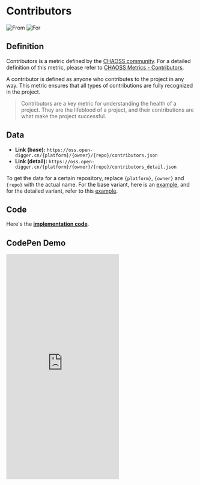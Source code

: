 # Contributors

![From](https://img.shields.io/badge/From-CHAOSS-blue) ![For](https://img.shields.io/badge/For-Repo-blue)

## Definition

Contributors is a metric defined by the [CHAOSS community](https://chaoss.community). For a detailed definition of this metric, please refer to [CHAOSS Metrics - Contributors](https://chaoss.community/kb/metric-contributors).

A contributor is defined as anyone who contributes to the project in any way. This metric ensures that all types of contributions are fully recognized in the project. 

> Contributors are a key metric for understanding the health of a project. They are the lifeblood of a project, and their contributions are what make the project successful.


## Data

- **Link (base):** `https://oss.open-digger.cn/{platform}/{owner}/{repo}/contributors.json`
- **Link (detail):** `https://oss.open-digger.cn/{platform}/{owner}/{repo}/contributors_detail.json`


To get the data for a certain repository, replace `{platform}`, `{owner}` and `{repo}` with the actual name. For the base variant, here is an [example](https://oss.open-digger.cn/github/X-lab2017/open-digger/contributors.json), and for the detailed variant, refer to this [example](https://oss.open-digger.cn/github/X-lab2017/open-digger/contributors_detail.json).

## Code

Here's the [**implementation code**](https://github.com/X-lab2017/open-digger/blob/master/src/metrics/chaoss.ts#L835).


## CodePen Demo

<iframe height="600" scrolling="no" title="OpenDigger - [CHAOSS] Developer Status" src="https://codepen.io/frank-zsy/embed/RwBmpYZ?default-tab=js%2Cresult&editable=true" frameborder="no" loading="lazy" allowtransparency="true" allowfullscreen="true">
  See the Pen <a href="https://codepen.io/frank-zsy/pen/RwBmpYZ">
  OpenDigger - [CHAOSS] Developer Status</a> by Frank Zhao (<a href="https://codepen.io/frank-zsy">@frank-zsy</a>)
  on <a href="https://codepen.io">CodePen</a>.
</iframe>
